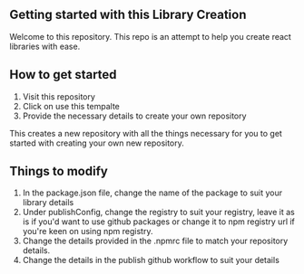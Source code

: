 ## Getting started with this Library Creation

Welcome to this repository. This repo is an attempt to help you create react libraries with ease. 

## How to get started

1. Visit this repository
2. Click on use this tempalte
3. Provide the necessary details to create your own repository


This creates a new repository with all the things necessary for you to get started with creating your own new repository. 

## Things to modify

1. In the package.json file, change the name of the package to suit your library details
2. Under publishConfig, change the registry to suit your registry, leave it as is if you'd want to use github packages or change it to npm registry url if you're keen on using npm registry. 
3. Change the details provided in the .npmrc file to match your repository details. 
4. Change the details in the publish github workflow to suit your details







